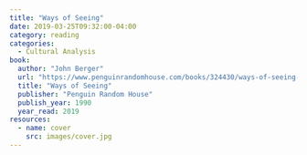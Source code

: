 ```yaml
---
title: "Ways of Seeing"
date: 2019-03-25T09:32:00-04:00
category: reading
categories:
  - Cultural Analysis
book:
  author: "John Berger"
  url: "https://www.penguinrandomhouse.com/books/324430/ways-of-seeing-by-john-berger/9780140135152"
  title: "Ways of Seeing"
  publisher: "Penguin Random House"
  publish_year: 1990
  year_read: 2019
resources:
  - name: cover
    src: images/cover.jpg
---
```


